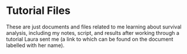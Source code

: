# Tutorial Files

These are just documents and files related to me learning about survival analysis, including my notes, script, and results after working through a tutorial Laura sent me (a link to which can be found on the document labelled with her name).
